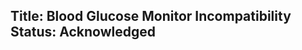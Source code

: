 Title: Blood Glucose Monitor Incompatibility
Status: Acknowledged
----

<?# Twitter 1256725186587455488 /?>
<?# Twitter 1255671094800871426 /?>
<?# Twitter 1256727338106023936 /?>
<?# Twitter 1256501782148075520 /?>
